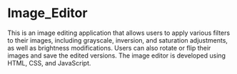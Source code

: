 # Image_Editor

This is an image editing application that allows users to apply various filters to their images, including grayscale, inversion, and saturation adjustments, as well as brightness modifications. Users can also rotate or flip their images and save the edited versions. The image editor is developed using HTML, CSS, and JavaScript.
